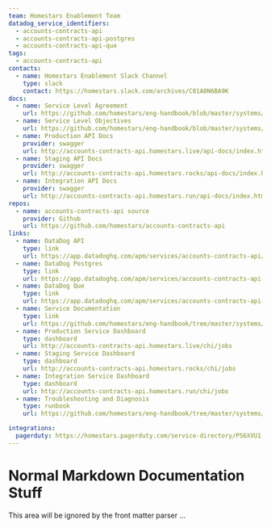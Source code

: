 ```yaml
---
team: Homestars Enablement Team
datadog_service_identifiers:
  - accounts-contracts-api
  - accounts-contracts-api-postgres
  - accounts-contracts-api-que
tags:
  - accounts-contracts-api
contacts:
  - name: Homestars Enablement Slack Channel
    type: slack
    contact: https://homestars.slack.com/archives/C01A0N6BA9K
docs:
  - name: Service Level Agreement
    url: https://github.com/homestars/eng-handbook/blob/master/systems/homestars-pro/accounts-contracts-api/sla.md
  - name: Service Level Objectives
    url: https://github.com/homestars/eng-handbook/blob/master/systems/homestars-pro/accounts-contracts-api/slo.md
  - name: Production API Docs
    provider: swagger
    url: http://accounts-contracts-api.homestars.live/api-docs/index.html
  - name: Staging API Docs
    provider: swagger
    url: http://accounts-contracts-api.homestars.rocks/api-docs/index.html
  - name: Integration API Docs
    provider: swagger
    url: http://accounts-contracts-api.homestars.run/api-docs/index.html
repos:
  - name: accounts-contracts-api source
    provider: Github
    url: https://github.com/homestars/accounts-contracts-api
links:
  - name: DataDog API
    type: link
    url: https://app.datadoghq.com/apm/services/accounts-contracts-api/operations/rack.request/resources
  - name: DataDog Postgres
    type: link
    url: https://app.datadoghq.com/apm/services/accounts-contracts-api-postgres/operations/postgres.query/resources
  - name: DataDog Que
    type: link
    url: https://app.datadoghq.com/apm/services/accounts-contracts-api-que/operations/que.job/resources
  - name: Service Documentation
    type: link
    url: https://github.com/homestars/eng-handbook/tree/master/systems/homestars-pro/accounts-contracts-api
  - name: Production Service Dashboard
    type: dashboard
    url: http://accounts-contracts-api.homestars.live/chi/jobs
  - name: Staging Service Dashboard
    type: dashboard
    url: http://accounts-contracts-api.homestars.rocks/chi/jobs
  - name: Integration Service Dashboard
    type: dashboard
    url: http://accounts-contracts-api.homestars.run/chi/jobs
  - name: Troubleshooting and Diagnosis
    type: runbook
    url: https://github.com/homestars/eng-handbook/tree/master/systems/homestars-pro/accounts-contracts-api/run_books

integrations:
  pagerduty: https://homestars.pagerduty.com/service-directory/PS6XVU1
---
```


# Normal Markdown Documentation Stuff

This area will be ignored by the front matter parser ...
